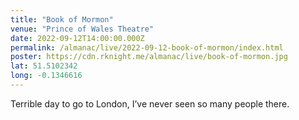 ```yaml
---
title: "Book of Mormon"
venue: "Prince of Wales Theatre"
date: 2022-09-12T14:00:00.000Z
permalink: /almanac/live/2022-09-12-book-of-mormon/index.html
poster: https://cdn.rknight.me/almanac/live/book-of-mormon.jpg
lat: 51.5102342
long: -0.1346616
---
```


Terrible day to go to London, I’ve never seen so many people there.
